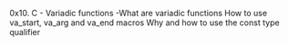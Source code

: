 0x10. C - Variadic functions
-What are variadic functions
How to use va_start, va_arg and va_end macros
Why and how to use the const type qualifier

